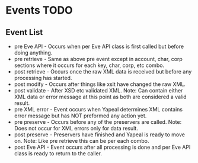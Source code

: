 # Events TODO #

## Event List ##

- pre Eve API - Occurs when per Eve API class is first called but before doing
    anything.
- pre retrieve - Same as above pre event except in account, char, corp sections
    where it occurs for each key, char, corp, etc combo. 
- post retrieve - Occurs once the raw XML data is received but before any
    processing has started.
- post modify - Occurs after things like xslt have changed the raw XML.
- post validate - After XSD etc validated XML. Note: Can contain either XML data
    or error message at this point as both are considered a valid result.
- pre XML error - Event occurs when Yapeal determines XML contains error message
    but has NOT preformed any action yet.
- pre preserve - Occurs before any of the preservers are called. Note: Does not
    occur for XML errors only for data result.
- post preserve - Preservers have finished and Yapeal is ready to move on. Note:
    Like pre retrieve this can be per each combo.
- post Eve API - Event occurs after all processing is done and per Eve API class
    is ready to return to the caller.
